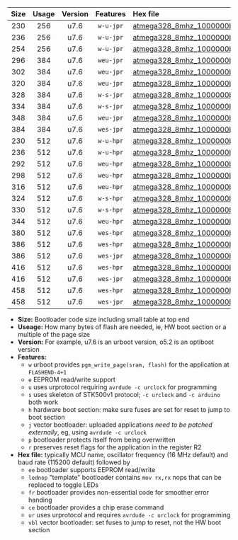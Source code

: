 |Size|Usage|Version|Features|Hex file|
|:-:|:-:|:-:|:-:|:--|
|230|256|u7.6|`w-u-jpr`|[atmega328_8mhz_1000000bps_ur_vbl.hex](https://raw.githubusercontent.com/stefanrueger/urboot/main/bootloaders/atmega328/fcpu_8mhz/1000000_bps/atmega328_8mhz_1000000bps_ur_vbl.hex)|
|236|256|u7.6|`w-u-jpr`|[atmega328_8mhz_1000000bps_lednop_ur_vbl.hex](https://raw.githubusercontent.com/stefanrueger/urboot/main/bootloaders/atmega328/fcpu_8mhz/1000000_bps/atmega328_8mhz_1000000bps_lednop_ur_vbl.hex)|
|254|256|u7.6|`w-u-jpr`|[atmega328_8mhz_1000000bps_lednop_fr_ur_vbl.hex](https://raw.githubusercontent.com/stefanrueger/urboot/main/bootloaders/atmega328/fcpu_8mhz/1000000_bps/atmega328_8mhz_1000000bps_lednop_fr_ur_vbl.hex)|
|296|384|u7.6|`weu-jpr`|[atmega328_8mhz_1000000bps_ee_ur_vbl.hex](https://raw.githubusercontent.com/stefanrueger/urboot/main/bootloaders/atmega328/fcpu_8mhz/1000000_bps/atmega328_8mhz_1000000bps_ee_ur_vbl.hex)|
|302|384|u7.6|`weu-jpr`|[atmega328_8mhz_1000000bps_ee_lednop_ur_vbl.hex](https://raw.githubusercontent.com/stefanrueger/urboot/main/bootloaders/atmega328/fcpu_8mhz/1000000_bps/atmega328_8mhz_1000000bps_ee_lednop_ur_vbl.hex)|
|320|384|u7.6|`weu-jpr`|[atmega328_8mhz_1000000bps_ee_lednop_fr_ur_vbl.hex](https://raw.githubusercontent.com/stefanrueger/urboot/main/bootloaders/atmega328/fcpu_8mhz/1000000_bps/atmega328_8mhz_1000000bps_ee_lednop_fr_ur_vbl.hex)|
|328|384|u7.6|`w-s-jpr`|[atmega328_8mhz_1000000bps_vbl.hex](https://raw.githubusercontent.com/stefanrueger/urboot/main/bootloaders/atmega328/fcpu_8mhz/1000000_bps/atmega328_8mhz_1000000bps_vbl.hex)|
|334|384|u7.6|`w-s-jpr`|[atmega328_8mhz_1000000bps_lednop_vbl.hex](https://raw.githubusercontent.com/stefanrueger/urboot/main/bootloaders/atmega328/fcpu_8mhz/1000000_bps/atmega328_8mhz_1000000bps_lednop_vbl.hex)|
|348|384|u7.6|`weu-jpr`|[atmega328_8mhz_1000000bps_ee_lednop_fr_ce_ur_vbl.hex](https://raw.githubusercontent.com/stefanrueger/urboot/main/bootloaders/atmega328/fcpu_8mhz/1000000_bps/atmega328_8mhz_1000000bps_ee_lednop_fr_ce_ur_vbl.hex)|
|384|384|u7.6|`wes-jpr`|[atmega328_8mhz_1000000bps_ee_vbl.hex](https://raw.githubusercontent.com/stefanrueger/urboot/main/bootloaders/atmega328/fcpu_8mhz/1000000_bps/atmega328_8mhz_1000000bps_ee_vbl.hex)|
|230|512|u7.6|`w-u-hpr`|[atmega328_8mhz_1000000bps_ur.hex](https://raw.githubusercontent.com/stefanrueger/urboot/main/bootloaders/atmega328/fcpu_8mhz/1000000_bps/atmega328_8mhz_1000000bps_ur.hex)|
|236|512|u7.6|`w-u-hpr`|[atmega328_8mhz_1000000bps_lednop_ur.hex](https://raw.githubusercontent.com/stefanrueger/urboot/main/bootloaders/atmega328/fcpu_8mhz/1000000_bps/atmega328_8mhz_1000000bps_lednop_ur.hex)|
|292|512|u7.6|`weu-hpr`|[atmega328_8mhz_1000000bps_ee_ur.hex](https://raw.githubusercontent.com/stefanrueger/urboot/main/bootloaders/atmega328/fcpu_8mhz/1000000_bps/atmega328_8mhz_1000000bps_ee_ur.hex)|
|298|512|u7.6|`weu-hpr`|[atmega328_8mhz_1000000bps_ee_lednop_ur.hex](https://raw.githubusercontent.com/stefanrueger/urboot/main/bootloaders/atmega328/fcpu_8mhz/1000000_bps/atmega328_8mhz_1000000bps_ee_lednop_ur.hex)|
|316|512|u7.6|`weu-hpr`|[atmega328_8mhz_1000000bps_ee_lednop_fr_ur.hex](https://raw.githubusercontent.com/stefanrueger/urboot/main/bootloaders/atmega328/fcpu_8mhz/1000000_bps/atmega328_8mhz_1000000bps_ee_lednop_fr_ur.hex)|
|324|512|u7.6|`w-s-hpr`|[atmega328_8mhz_1000000bps.hex](https://raw.githubusercontent.com/stefanrueger/urboot/main/bootloaders/atmega328/fcpu_8mhz/1000000_bps/atmega328_8mhz_1000000bps.hex)|
|330|512|u7.6|`w-s-hpr`|[atmega328_8mhz_1000000bps_lednop.hex](https://raw.githubusercontent.com/stefanrueger/urboot/main/bootloaders/atmega328/fcpu_8mhz/1000000_bps/atmega328_8mhz_1000000bps_lednop.hex)|
|344|512|u7.6|`weu-hpr`|[atmega328_8mhz_1000000bps_ee_lednop_fr_ce_ur.hex](https://raw.githubusercontent.com/stefanrueger/urboot/main/bootloaders/atmega328/fcpu_8mhz/1000000_bps/atmega328_8mhz_1000000bps_ee_lednop_fr_ce_ur.hex)|
|380|512|u7.6|`wes-hpr`|[atmega328_8mhz_1000000bps_ee.hex](https://raw.githubusercontent.com/stefanrueger/urboot/main/bootloaders/atmega328/fcpu_8mhz/1000000_bps/atmega328_8mhz_1000000bps_ee.hex)|
|386|512|u7.6|`wes-hpr`|[atmega328_8mhz_1000000bps_ee_lednop.hex](https://raw.githubusercontent.com/stefanrueger/urboot/main/bootloaders/atmega328/fcpu_8mhz/1000000_bps/atmega328_8mhz_1000000bps_ee_lednop.hex)|
|386|512|u7.6|`wes-jpr`|[atmega328_8mhz_1000000bps_ee_lednop_vbl.hex](https://raw.githubusercontent.com/stefanrueger/urboot/main/bootloaders/atmega328/fcpu_8mhz/1000000_bps/atmega328_8mhz_1000000bps_ee_lednop_vbl.hex)|
|416|512|u7.6|`wes-hpr`|[atmega328_8mhz_1000000bps_ee_lednop_fr.hex](https://raw.githubusercontent.com/stefanrueger/urboot/main/bootloaders/atmega328/fcpu_8mhz/1000000_bps/atmega328_8mhz_1000000bps_ee_lednop_fr.hex)|
|416|512|u7.6|`wes-jpr`|[atmega328_8mhz_1000000bps_ee_lednop_fr_vbl.hex](https://raw.githubusercontent.com/stefanrueger/urboot/main/bootloaders/atmega328/fcpu_8mhz/1000000_bps/atmega328_8mhz_1000000bps_ee_lednop_fr_vbl.hex)|
|458|512|u7.6|`wes-hpr`|[atmega328_8mhz_1000000bps_ee_lednop_fr_ce.hex](https://raw.githubusercontent.com/stefanrueger/urboot/main/bootloaders/atmega328/fcpu_8mhz/1000000_bps/atmega328_8mhz_1000000bps_ee_lednop_fr_ce.hex)|
|458|512|u7.6|`wes-jpr`|[atmega328_8mhz_1000000bps_ee_lednop_fr_ce_vbl.hex](https://raw.githubusercontent.com/stefanrueger/urboot/main/bootloaders/atmega328/fcpu_8mhz/1000000_bps/atmega328_8mhz_1000000bps_ee_lednop_fr_ce_vbl.hex)|

- **Size:** Bootloader code size including small table at top end
- **Useage:** How many bytes of flash are needed, ie, HW boot section or a multiple of the page size
- **Version:** For example, u7.6 is an urboot version, o5.2 is an optiboot version
- **Features:**
  + `w` urboot provides `pgm_write_page(sram, flash)` for the application at `FLASHEND-4+1`
  + `e` EEPROM read/write support
  + `u` uses urprotocol requiring `avrdude -c urclock` for programming
  + `s` uses skeleton of STK500v1 protocol; `-c urclock` and `-c arduino` both work
  + `h` hardware boot section: make sure fuses are set for reset to jump to boot section
  + `j` vector bootloader: uploaded applications *need to be patched externally*, eg, using `avrdude -c urclock`
  + `p` bootloader protects itself from being overwritten
  + `r` preserves reset flags for the application in the register R2
- **Hex file:** typically MCU name, oscillator frequency (16 MHz default) and baud rate (115200 default) followed by
  + `ee` bootloader supports EEPROM read/write
  + `lednop` "template" bootloader contains `mov rx,rx` nops that can be replaced to toggle LEDs
  + `fr` bootloader provides non-essential code for smoother error handing
  + `ce` bootloader provides a chip erase command
  + `ur` uses urprotocol and requires `avrdude -c urclock` for programming
  + `vbl` vector bootloader: set fuses to jump to reset, not the HW boot section
